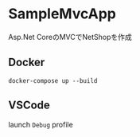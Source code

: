 # SampleMvcApp
Asp.Net CoreのMVCでNetShopを作成

## Docker
`docker-compose up --build`

## VSCode
launch `Debug` profile

